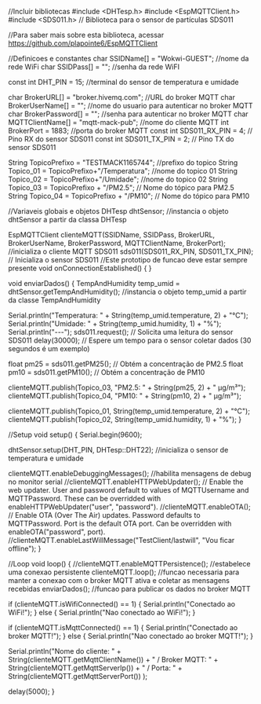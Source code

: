 //Incluir bibliotecas
#include <DHTesp.h>
#include <EspMQTTClient.h>
#include <SDS011.h> // Biblioteca para o sensor de partículas SDS011

//Para saber mais sobre esta biblioteca, acessar https://github.com/plapointe6/EspMQTTClient

//Definicoes e constantes
char SSIDName[] = "Wokwi-GUEST"; //nome da rede WiFi
char SSIDPass[] = ""; //senha da rede WiFI

const int DHT_PIN = 15; //terminal do sensor de temperatura e umidade

char BrokerURL[] = "broker.hivemq.com"; //URL do broker MQTT
char BrokerUserName[] = ""; //nome do usuario para autenticar no broker MQTT
char BrokerPassword[] = ""; //senha para autenticar no broker MQTT
char MQTTClientName[] = "mqtt-mack-pub"; //nome do cliente MQTT
int BrokerPort = 1883; //porta do broker MQTT
const int SDS011_RX_PIN = 4; // Pino RX do sensor SDS011
const int SDS011_TX_PIN = 2; // Pino TX do sensor SDS011

String TopicoPrefixo = "TESTMACK1165744"; //prefixo do topico
String Topico_01 = TopicoPrefixo+"/Temperatura"; //nome do topico 01
String Topico_02 = TopicoPrefixo+"/Umidade"; //nome do topico 02
String Topico_03 = TopicoPrefixo + "/PM2.5"; // Nome do tópico para PM2.5
String Topico_04 = TopicoPrefixo + "/PM10";  // Nome do tópico para PM10

//Variaveis globais e objetos
DHTesp dhtSensor; //instancia o objeto dhtSensor a partir da classa DHTesp

EspMQTTClient clienteMQTT(SSIDName, SSIDPass, BrokerURL, BrokerUserName, BrokerPassword, MQTTClientName, BrokerPort); //inicializa o cliente MQTT
SDS011 sds011(SDS011_RX_PIN, SDS011_TX_PIN); // Inicializa o sensor SDS011
//Este prototipo de funcao deve estar sempre presente
void onConnectionEstablished() {
}

void enviarDados() {
  TempAndHumidity temp_umid = dhtSensor.getTempAndHumidity(); //instancia o objeto temp_umid a partir da classe TempAndHumidity
  
  Serial.println("Temperatura: " + String(temp_umid.temperature, 2) + "°C");
  Serial.println("Umidade: " + String(temp_umid.humidity, 1) + "%");
  Serial.println("---");
  sds011.request(); // Solicita uma leitura do sensor SDS011
  delay(30000); // Espere um tempo para o sensor coletar dados (30 segundos é um exemplo)

  float pm25 = sds011.getPM25(); // Obtém a concentração de PM2.5
  float pm10 = sds011.getPM10(); // Obtém a concentração de PM10

  clienteMQTT.publish(Topico_03, "PM2.5: " + String(pm25, 2) + " µg/m³");
  clienteMQTT.publish(Topico_04, "PM10: " + String(pm10, 2) + " µg/m³");

  clienteMQTT.publish(Topico_01, String(temp_umid.temperature, 2) + "°C"); 
  clienteMQTT.publish(Topico_02, String(temp_umid.humidity, 1) + "%");
}

//Setup
void setup() {
  Serial.begin(9600);
  
  dhtSensor.setup(DHT_PIN, DHTesp::DHT22); //inicializa o sensor de temperatura e umidade

  clienteMQTT.enableDebuggingMessages(); //habilita mensagens de debug no monitor serial
  //clienteMQTT.enableHTTPWebUpdater(); // Enable the web updater. User and password default to values of MQTTUsername and MQTTPassword. These can be overridded with enableHTTPWebUpdater("user", "password").
  //clienteMQTT.enableOTA(); // Enable OTA (Over The Air) updates. Password defaults to MQTTPassword. Port is the default OTA port. Can be overridden with enableOTA("password", port).
  //clienteMQTT.enableLastWillMessage("TestClient/lastwill", "Vou ficar offline");
}

//Loop
void loop() {
  //clienteMQTT.enableMQTTPersistence(); //estabelece uma conexao persistente
  clienteMQTT.loop(); //funcao necessaria para manter a conexao com o broker MQTT ativa e coletar as mensagens recebidas
  enviarDados(); //funcao para publicar os dados no broker MQTT

  if (clienteMQTT.isWifiConnected() == 1) {
    Serial.println("Conectado ao WiFi!");
  } else {
    Serial.println("Nao conectado ao WiFi!");
  }

  if (clienteMQTT.isMqttConnected() == 1) {
    Serial.println("Conectado ao broker MQTT!");
  } else {
    Serial.println("Nao conectado ao broker MQTT!");
  }

  Serial.println("Nome do cliente: " + String(clienteMQTT.getMqttClientName())
    + " / Broker MQTT: " + String(clienteMQTT.getMqttServerIp())
    + " / Porta: " + String(clienteMQTT.getMqttServerPort())
  );

  delay(5000);
}
